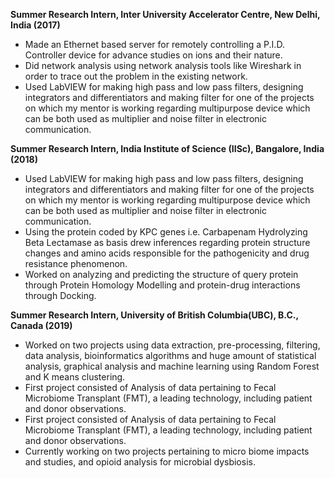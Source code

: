 
**Summer Research Intern, Inter University Accelerator Centre, New Delhi, India (2017)**

* Made an Ethernet based server for remotely controlling a P.I.D. Controller device for advance studies on ions and their nature.
* Did network analysis using network analysis tools like Wireshark in order to trace out the problem in the existing network.
* Used LabVIEW for making high pass and low pass filters, designing integrators and differentiators and making filter for one of the projects on which my mentor is working regarding multipurpose device which can be both used as multiplier and noise filter in electronic communication.

**Summer Research Intern, India Institute of Science (IISc), Bangalore, India (2018)**

* Used LabVIEW for making high pass and low pass filters, designing integrators and differentiators and making filter for one of the projects on which my mentor is working regarding multipurpose device which can be both used as multiplier and noise filter in electronic communication.
* Using the protein coded by KPC genes i.e. Carbapenam Hydrolyzing Beta Lectamase as basis drew inferences regarding protein structure changes and amino acids responsible for the pathogenicity and drug resistance phenomenon.
* Worked on analyzing and predicting the structure of query protein through Protein Homology Modelling and protein-drug interactions through Docking.

**Summer Research Intern, University of British Columbia(UBC), B.C., Canada (2019)**

* Worked on two projects using data extraction, pre-processing, filtering, data analysis, bioinformatics algorithms and huge amount of statistical analysis, graphical analysis and machine learning using Random Forest and K means clustering.
* First project consisted of Analysis of data pertaining to Fecal Microbiome Transplant (FMT), a leading technology, including patient and donor observations.
* First project consisted of Analysis of data pertaining to Fecal Microbiome Transplant (FMT), a leading technology, including patient and donor observations.
* Currently working on two projects pertaining to micro biome impacts and studies, and opioid analysis for microbial dysbiosis.
